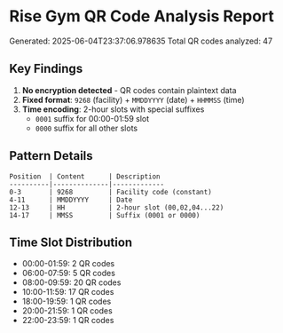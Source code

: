 # Rise Gym QR Code Analysis Report
Generated: 2025-06-04T23:37:06.978635
Total QR codes analyzed: 47

## Key Findings
1. **No encryption detected** - QR codes contain plaintext data
2. **Fixed format**: `9268` (facility) + `MMDDYYYY` (date) + `HHMMSS` (time)
3. **Time encoding**: 2-hour slots with special suffixes
   - `0001` suffix for 00:00-01:59 slot
   - `0000` suffix for all other slots

## Pattern Details
```
Position  | Content      | Description
----------|--------------|-------------
0-3       | 9268         | Facility code (constant)
4-11      | MMDDYYYY     | Date
12-13     | HH           | 2-hour slot (00,02,04...22)
14-17     | MMSS         | Suffix (0001 or 0000)
```

## Time Slot Distribution
- 00:00-01:59: 2 QR codes
- 06:00-07:59: 5 QR codes
- 08:00-09:59: 20 QR codes
- 10:00-11:59: 17 QR codes
- 18:00-19:59: 1 QR codes
- 20:00-21:59: 1 QR codes
- 22:00-23:59: 1 QR codes
